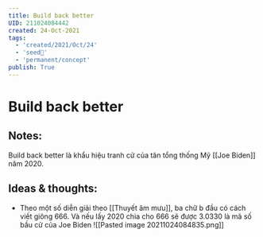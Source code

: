 ```yaml
---
title: Build back better
UID: 211024084442
created: 24-Oct-2021
tags:
  - 'created/2021/Oct/24'
  - 'seed🥜'
  - 'permanent/concept'
publish: True
---
```

# Build back better

## Notes:
Build back better là khẩu hiệu tranh cử của tân tổng thống Mỹ [[Joe Biden]] năm 2020.

## Ideas & thoughts:
- Theo một số diễn giải theo [[Thuyết âm mưu]], ba chữ b đầu có cách viết giông 666. Và nếu lấy 2020 chia cho 666 sẽ được 3.0330 là mã số bầu cử của Joe Biden
	![[Pasted image 20211024084835.png]]



